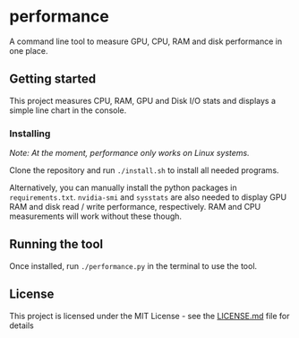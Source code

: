 # performance
A command line tool to measure GPU, CPU, RAM and disk performance in one place.

## Getting started
This project measures CPU, RAM, GPU and Disk I/O stats and displays a simple line chart in the console.

### Installing
*Note: At the moment, performance only works on Linux systems.*

Clone the repository and run `./install.sh` to install all needed programs.

Alternatively, you can manually install the python packages in `requirements.txt`.
`nvidia-smi` and `sysstats` are also needed to display GPU RAM and disk read / write performance, respectively. RAM and CPU measurements will work without these though.

## Running the tool

Once installed, run `./performance.py` in the terminal to use the tool.

## License

This project is licensed under the MIT License - see the [LICENSE.md](LICENSE.md) file for details
